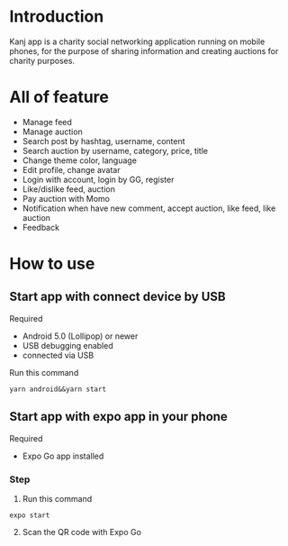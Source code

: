 # Introduction

Kanj app is a charity social networking application running on mobile phones, for the purpose of sharing information and creating auctions for charity purposes.

# All of feature

-   Manage feed
-   Manage auction
-   Search post by hashtag, username, content
-   Search auction by username, category, price, title
-   Change theme color, language
-   Edit profile, change avatar
-   Login with account, login by GG, register
-   Like/dislike feed, auction
-   Pay auction with Momo
-   Notification when have new comment, accept auction, like feed, like auction
-   Feedback

# How to use

## Start app with connect device by USB

Required

-   Android 5.0 (Lollipop) or newer
-   USB debugging enabled
-   connected via USB

Run this command

```
yarn android&&yarn start
```

## Start app with expo app in your phone

Required

-   Expo Go app installed

### Step

1. Run this command

```
expo start
```

2. Scan the QR code with Expo Go
